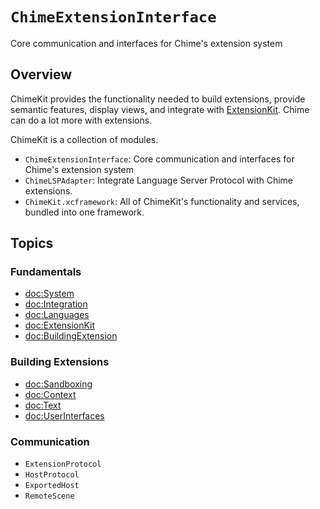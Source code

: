 # ``ChimeExtensionInterface``

Core communication and interfaces for Chime's extension system

## Overview

ChimeKit provides the functionality needed to build extensions, provide semantic features, display views, and integrate with [ExtensionKit](https://developer.apple.com/documentation/extensionkit). Chime can do a lot more with extensions.

ChimeKit is a collection of modules.

- `ChimeExtensionInterface`: Core communication and interfaces for Chime's extension system
- `ChimeLSPAdapter`: Integrate Language Server Protocol with Chime extensions.
- `ChimeKit.xcframework`: All of ChimeKit's functionality and services, bundled into one framework.

## Topics

### Fundamentals

- <doc:System>
- <doc:Integration>
- <doc:Languages>
- <doc:ExtensionKit>
- <doc:BuildingExtension>

### Building Extensions

- <doc:Sandboxing>
- <doc:Context>
- <doc:Text>
- <doc:UserInterfaces>

### Communication

- ``ExtensionProtocol``
- ``HostProtocol``
- ``ExportedHost``
- ``RemoteScene``
